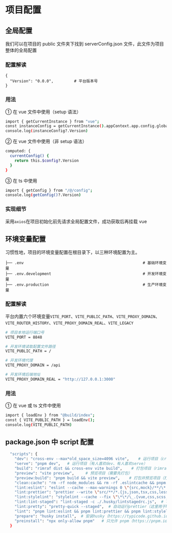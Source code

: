 # 项目配置

## 全局配置

我们可以在项目的 public 文件夹下找到 serverConfig.json 文件，此文件为项目整体的全局配置

### 配置解读

```
{
  "Version": "0.0.0",         # 平台版本号
}
```

### 用法

① 在 vue 文件中使用（setup 语法）

```sh
import { getCurrentInstance } from "vue";
const instanceConfig = getCurrentInstance().appContext.app.config.globalProperties.$config;
console.log(instanceConfig?.Version)
```

② 在 vue 文件中使用（非 setup 语法）

```sh
computed: {
  currentConfig() {
    return this.$config?.Version
  }
}
```

③ 在 ts 中使用

```sh
import { getConfig } from "/@/config";
console.log(getConfig()?.Version)
```

### 实现细节

采用`axios`在项目初始化前先请求全局配置文件，成功获取后再挂载 vue 


## 环境变量配置

习惯性地，项目的环境变量配置在根目录下，以三种环境配置为主。

```
├── .env                                                    # 基础环境变量
├── .env.development                                        # 开发环境变量
├── .env.production                                         # 生产环境变量
```

### 配置解读

平台内置六个环境变量`VITE_PORT`、`VITE_PUBLIC_PATH`、`VITE_PROXY_DOMAIN`、`VITE_ROUTER_HISTORY`、`VITE_PROXY_DOMAIN_REAL`、`VITE_LEGACY`

```sh
# 项目本地运行端口号
VITE_PORT = 8848

# 开发环境读取配置文件路径
VITE_PUBLIC_PATH = /

# 开发环境代理
VITE_PROXY_DOMAIN = /api

# 开发环境后端地址
VITE_PROXY_DOMAIN_REAL = "http://127.0.0.1:3000"

```

### 用法

① 在 vue 或 ts 文件中使用

```sh
import { loadEnv } from "@build/index";
const { VITE_PUBLIC_PATH } = loadEnv();
console.log(VITE_PUBLIC_PATH)
```

## package.json 中 script 配置

```sh
  "scripts": {
    "dev": "cross-env --max*old_space_size=4096 vite",    # 运行项目（cross-env 运行跨平台设置和使用环境变量的脚本）
    "serve": "pnpm dev",   # 运行项目（有人喜欢dev、有人喜欢serve）
    "build": "rimraf dist && cross-env vite build",    # 打包项目（rimraf 包的作用：以包的形式包装rm -rf命令，用来删除文件和文件夹的，不管文件夹是否为空，都可删除）
    "preview": "vite preview",     # 预览项目（需要先打包）
    "preview:build": "pnpm build && vite preview",    # 打包并预览项目（打包后本地会自动开启一个服务方便用户预览打包后的项目）
    "clean:cache": "rm -rf node_modules && rm -rf .eslintcache && pnpm install",     # 删除node_modules、清空eslint缓存并重新安装项目依赖
    "lint:eslint": "eslint --cache --max-warnings 0 \"{src,mock}/**/\*.{vue,ts,tsx}\" --fix",   # eslint修复
    "lint:prettier": "prettier --write \"src/**/*.{js,json,tsx,css,less,scss,vue,html,md}\"",    # prettier格式化
    "lint:stylelint": "stylelint --cache --fix \"\*\*/\_.{vue,css,scss,postcss,less}\" --cache --cache-location node_modules/.cache/stylelint/",  # stylelint格式化修复
    "lint:lint-staged": "lint-staged -c ./.husky/lintstagedrc.js",  # lint-staged能够让lint只检测暂存区的文件（这里用于husky，提交前校验）
    "lint:pretty": "pretty-quick --staged",  # 自动运行prettier（这里用于husky，提交前校验）
    "lint": "pnpm lint:eslint && pnpm lint:prettier && pnpm lint:stylelint",  # 整体lint格式化并修复
    "prepare": "husky install",  # 安装husky（https://typicode.github.io/husky/#/）
    "preinstall": "npx only-allow pnpm"   # 只允许 pnpm（https://pnpm.io/zh/only-allow-pnpm）
  }
```

